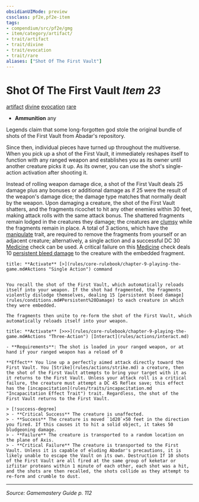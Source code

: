 ```yaml
---
obsidianUIMode: preview
cssclass: pf2e,pf2e-item
tags:
- compendium/src/pf2e/gmg
- item/category/artifact/
- trait/artifact
- trait/divine
- trait/evocation
- trait/rare
aliases: ["Shot Of The First Vault"]
---
```

# Shot Of The First Vault *Item 23*  
[artifact](rules/traits/artifact-gmg.md "Artifact Item Trait")  [divine](rules/traits/divine.md "Divine Tradition Trait")  [evocation](rules/traits/evocation.md "Evocation School Trait")  [rare](rules/traits/rare.md "Rare Rarity Trait")  

- **Ammunition** any

Legends claim that some long-forgotten god stole the original bundle of shots of the First Vault from Abadar's repository.

Since then, individual pieces have turned up throughout the multiverse. When you pick up a shot of the First Vault, it immediately reshapes itself to function with any ranged weapon and establishes you as its owner until another creature picks it up. As its owner, you can use the shot's single-action activation after shooting it.

Instead of rolling weapon damage dice, a shot of the First Vault deals 25 damage plus any bonuses or additional damage as if 25 were the result of the weapon's damage dice; the damage type matches that normally dealt by the weapon. Upon damaging a creature, the shot of the First Vault shatters, and the fragments ricochet to hit any other enemies within 30 feet, making attack rolls with the same attack bonus. The shattered fragments remain lodged in the creatures they damage; the creatures are [clumsy](rules/conditions.md#Clumsy) while the fragments remain in place. A total of 3 actions, which have the [manipulate](rules/traits/manipulate.md "Manipulate General Trait") trait, are required to remove the fragments from yourself or an adjacent creature; alternatively, a single action and a successful DC 30 [Medicine](compendium/skills.md#Medicine) check can be used. A critical failure on this [Medicine](compendium/skills.md#Medicine) check deals 10 [persistent bleed damage](rules/conditions.md#Persistent%20Damage) to the creature with the embedded fragment.

```ad-embed-ability
title: **Activate** [>](rules/core-rulebook/chapter-9-playing-the-game.md#Actions "Single Action") command


You recall the shot of the First Vault, which automatically reloads itself into your weapon. If the shot had fragmented, the fragments violently dislodge themselves, dealing 15 [persistent bleed damage](rules/conditions.md#Persistent%20Damage) to each creature in which they were embedded.

The fragments then unite to re-form the shot of the First Vault, which automatically reloads itself into your weapon.
```

```ad-embed-ability
title: **Activate** [>>>](rules/core-rulebook/chapter-9-playing-the-game.md#Actions "Three-Action") [Interact](rules/actions/interact.md)

- **Requirements**: The shot is loaded in your ranged weapon, or at hand if your ranged weapon has a reload of 0

**Effect** You line up a perfectly aimed attack directly toward the First Vault. You [Strike](rules/actions/strike.md) a creature, then the shot of the First Vault attempts to bring your target with it as it returns to the First Vault. Unless your attack roll is a critical failure, the creature must attempt a DC 45 Reflex save; this effect has the [incapacitation](rules/traits/incapacitation.md "Incapacitation Effect Trait") trait. Regardless, the shot of the First Vault returns to the First Vault.

> [!success-degree] 
> - **Critical Success** The creature is unaffected.
> - **Success** The creature is moved `1d20`×50 feet in the direction you fired. If this causes it to hit a solid object, it takes 50 bludgeoning damage.
> - **Failure** The creature is transported to a random location on the plane of Axis.
> - **Critical Failure** The creature is transported to the First Vault. Unless it is capable of eluding Abadar's precautions, it is likely unable to escape the Vault on its own. Destruction If 10 shots of the First Vault are all fired at the same group of keketar or izfiitar proteans within 1 minute of each other, each shot was a hit, and the shots are then recalled, the shots collide as they attempt to re-form and crumble to dust.
```


---
*Source: Gamemastery Guide p. 112*